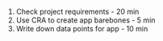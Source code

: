 1. Check project requirements - 20 min
2. Use CRA to create app barebones - 5 min
3. Write down data points for app - 10 min
